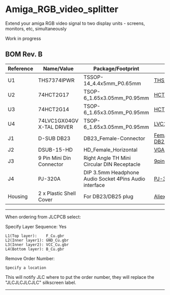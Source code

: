 # Amiga_RGB_video_splitter
Extend your amiga RGB video signal to two display units - screens, monitors, etc, simultaneously

Work in progress

BOM Rev. B
---------
Reference  | Name/Value   | Package/Footprint | Notes
-|-|-|-|
U1 | THS7374IPWR | TSSOP-14_4.4x5mm_P0.65mm | [THS7374IPWR](https://www.mouser.com/ProductDetail/595-THS7374IPWR)
U2 | 74HCT2G17 | TSOP-6_1.65x3.05mm_P0.95mm | [HCT2G17GV125](https://www.mouser.com/ProductDetail/771-HCT2G17GV125)
U3 | 74HCT2G14 | TSOP-6_1.65x3.05mm_P0.95mm | [HCT2G14GV125](https://www.mouser.com/ProductDetail/771-HCT2G14GV125)
U4 | 74LVC1GX04GV X-TAL DRIVER | TSOP-6_1.65x3.05mm_P0.95mm | [LVC1GX04GV125](https://www.mouser.com/ProductDetail/771-LVC1GX04GV125)
J1 | D-SUB DB23| DB23_Female-Connector | [Female 23 PIN DB23](https://www.aliexpress.com/item/1005007020706331.html)
J2 | DSUB-15-HD | HD_Female_Horizontal | [VGA connector](https://www.aliexpress.com/item/1005007383371077.html)
J3 | 9 Pin Mini Din Connector | Right Angle TH Mini Circular DIN Receptacle | [9pin Mini Din](https://www.aliexpress.com/item/1005005737270650.html)
J4 | PJ-320A | DIP 3.5mm Headphone Audio Socket 4Pins Audio interface | [PJ-320A](https://www.aliexpress.com/item/4000661212458.html)
Housing | 2 x Plastic Shell Cover | For DB23/DB25 plug | [Aliexpress](https://www.aliexpress.com/item/1005004717091904.html)

***

When ordering from JLCPCB select:

Specify Layer Sequence: Yes

    L1(Top layer):    F_Cu.gbr
    L2(Inner layer1): GND_Cu.gbr
    L3(Inner layer2): VCC_Cu.gbr
    L4(Bottom layer): B_Cu.gbr

Remove Order Number: 

    Specify a location

This will notify JLC where to put the order number, they will replace the "JLCJLCJLCJLC" silkscreen label.

***
